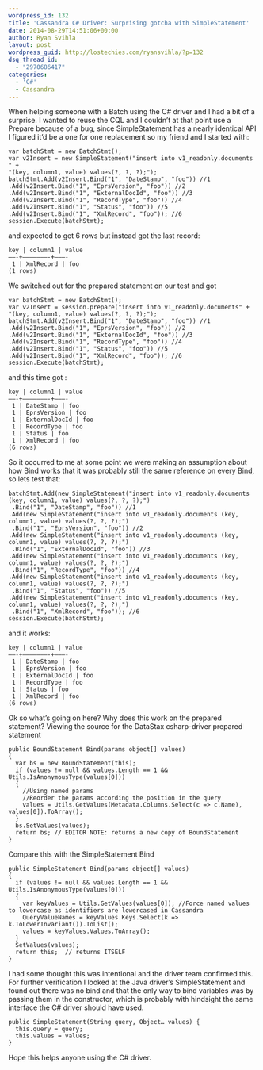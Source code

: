 ```yaml
---
wordpress_id: 132
title: 'Cassandra C# Driver: Surprising gotcha with SimpleStatement'
date: 2014-08-29T14:51:06+00:00
author: Ryan Svihla
layout: post
wordpress_guid: http://lostechies.com/ryansvihla/?p=132
dsq_thread_id:
  - "2970686417"
categories:
  - 'C#'
  - Cassandra
---
```

When helping someone with a Batch using the C# driver and I had a bit of a surprise. I wanted to reuse the CQL and I couldn’t at that point use a Prepare because of a bug, since SimpleStatement has a nearly identical API I figured it’d be a one for one replacement so my friend and I started with:

    var batchStmt = new BatchStmt();
    var v2Insert = new SimpleStatement("insert into v1_readonly.documents " +
    "(key, column1, value) values(?, ?, ?);");
    batchStmt.Add(v2Insert.Bind("1", "DateStamp", "foo")) //1
    .Add(v2Insert.Bind("1", "EprsVersion", "foo")) //2
    .Add(v2Insert.Bind("1", "ExternalDocId", "foo")) //3
    .Add(v2Insert.Bind("1", "RecordType", "foo")) //4
    .Add(v2Insert.Bind("1", "Status", "foo")) //5
    .Add(v2Insert.Bind("1", "XmlRecord", "foo")); //6
    session.Execute(batchStmt);
    

and expected to get 6 rows but instead got the last record:

    key | column1 | value
    ——-+———————-+———-
     1 | XmlRecord | foo
    (1 rows)
    

We switched out for the prepared statement on our test and got

    var batchStmt = new BatchStmt();
    var v2Insert = session.prepare("insert into v1_readonly.documents" + 
    "(key, column1, value) values(?, ?, ?);");
    batchStmt.Add(v2Insert.Bind("1", "DateStamp", "foo")) //1
    .Add(v2Insert.Bind("1", "EprsVersion", "foo")) //2
    .Add(v2Insert.Bind("1", "ExternalDocId", "foo")) //3
    .Add(v2Insert.Bind("1", "RecordType", "foo")) //4
    .Add(v2Insert.Bind("1", "Status", "foo")) //5
    .Add(v2Insert.Bind("1", "XmlRecord", "foo")); //6
    session.Execute(batchStmt);
    

and this time got :

    key | column1 | value
    ——-+———————-+———-
     1 | DateStamp | foo
     1 | EprsVersion | foo
     1 | ExternalDocId | foo
     1 | RecordType | foo
     1 | Status | foo
     1 | XmlRecord | foo
    (6 rows)
    

So it occurred to me at some point we were making an assumption about how Bind works that it was probably still the same reference on every Bind, so lets test that:

    batchStmt.Add(new SimpleStatement("insert into v1_readonly.documents (key, column1, value) values(?, ?, ?);")
     .Bind("1", "DateStamp", "foo")) //1
    .Add(new SimpleStatement("insert into v1_readonly.documents (key, column1, value) values(?, ?, ?);")
     .Bind("1", "EprsVersion", "foo")) //2
    .Add(new SimpleStatement("insert into v1_readonly.documents (key, column1, value) values(?, ?, ?);")
     .Bind("1", "ExternalDocId", "foo")) //3
    .Add(new SimpleStatement("insert into v1_readonly.documents (key, column1, value) values(?, ?, ?);")
     .Bind("1", "RecordType", "foo")) //4
    .Add(new SimpleStatement("insert into v1_readonly.documents (key, column1, value) values(?, ?, ?);")
     .Bind("1", "Status", "foo")) //5
    .Add(new SimpleStatement("insert into v1_readonly.documents (key, column1, value) values(?, ?, ?);")
     .Bind("1", "XmlRecord", "foo")); //6
    session.Execute(batchStmt);
    

and it works:

    key | column1 | value
    ——-+———————-+———-
     1 | DateStamp | foo
     1 | EprsVersion | foo
     1 | ExternalDocId | foo
     1 | RecordType | foo
     1 | Status | foo
     1 | XmlRecord | foo
    (6 rows)
    

Ok so what’s going on here? Why does this work on the prepared statement? Viewing the source for the DataStax csharp-driver prepared statement

    public BoundStatement Bind(params object[] values) 
    { 
      var bs = new BoundStatement(this); 
      if (values != null && values.Length == 1 && Utils.IsAnonymousType(values[0])) 
      { 
        //Using named params 
        //Reorder the params according the position in the query 
        values = Utils.GetValues(Metadata.Columns.Select(c => c.Name), values[0]).ToArray(); 
      }  
      bs.SetValues(values); 
      return bs; // EDITOR NOTE: returns a new copy of BoundStatement
    }
    

Compare this with the SimpleStatement Bind

    public SimpleStatement Bind(params object[] values) 
    { 
      if (values != null && values.Length == 1 && Utils.IsAnonymousType(values[0])) 
      { 
        var keyValues = Utils.GetValues(values[0]); //Force named values to lowercase as identifiers are lowercased in Cassandra 
        QueryValueNames = keyValues.Keys.Select(k => k.ToLowerInvariant()).ToList();
        values = keyValues.Values.ToArray(); 
      } 
      SetValues(values);    
      return this;  // returns ITSELF
    }
    

I had some thought this was intentional and the driver team confirmed this. For further verification I looked at the Java driver’s SimpleStatement and found out there was no bind and that the only way to bind variables was by passing them in the constructor, which is probably with hindsight the same interface the C# driver should have used.

    public SimpleStatement(String query, Object… values) { 
      this.query = query;
      this.values = values; 
    }
    

Hope this helps anyone using the C# driver.